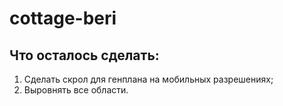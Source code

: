 # cottage-beri

## Что осталось сделать:
1. Сделать скрол для генплана на мобильных разрешениях;
2. Выровнять все области.